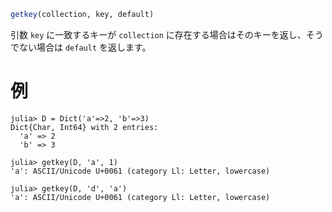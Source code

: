 ```julia
getkey(collection, key, default)
```

引数 `key` に一致するキーが `collection` に存在する場合はそのキーを返し、そうでない場合は `default` を返します。

# 例

```jldoctest
julia> D = Dict('a'=>2, 'b'=>3)
Dict{Char, Int64} with 2 entries:
  'a' => 2
  'b' => 3

julia> getkey(D, 'a', 1)
'a': ASCII/Unicode U+0061 (category Ll: Letter, lowercase)

julia> getkey(D, 'd', 'a')
'a': ASCII/Unicode U+0061 (category Ll: Letter, lowercase)
```
